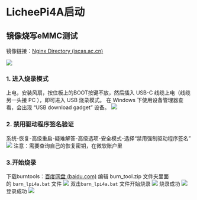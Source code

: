 # LicheePi4A启动

## 镜像烧写eMMC测试

镜像链接：[Nginx Directory (iscas.ac.cn)](https://mirror.iscas.ac.cn/revyos/extra/images/lpi4a/20240720/)

![](../../images/setup4a1.png)
### 1. 进入烧录模式
上电，安装风扇，按住板上的BOOT按键不放，然后插入 USB-C 线缆上电（线缆另一头接 PC ），即可进入 USB 烧录模式。
在 Windows 下使用设备管理器查看，会出现 “USB download gadget” 设备。
![](../../images/setup4a2.png)
### 2. 禁用驱动程序签名验证

系统-恢复-高级重启-疑难解答-高级选项-安全模式-选择“禁用强制驱动程序签名”
![](../../images/setup4a3.png)
注意：需要查询自己的恢复密钥，在微软账户里

### 3.开始烧录
下载burntools：[百度网盘 (baidu.com)](https://pan.baidu.com/e/1xH56ZlewB6UOMlke5BrKWQ)
编辑 burn_tool.zip 文件夹里面的 `burn_lpi4a.bat` 文件
![](../../images/setup4a4.png)
双击`burn_lpi4a.bat` 文件开始烧录
![](../../images/setup4a5.png)
烧录成功
![](../../images/setup4a6.png)
登录成功
![](../../images/setup4a7.png)
